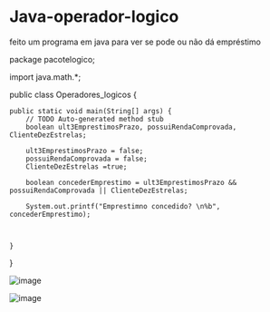 # Java-operador-logico
feito um programa em java para ver se pode ou não dá empréstimo 



package pacotelogico;

import java.math.*;

public class Operadores_logicos {

	public static void main(String[] args) {
		// TODO Auto-generated method stub
		boolean ult3EmprestimosPrazo, possuiRendaComprovada, ClienteDezEstrelas;
		
		ult3EmprestimosPrazo = false;
		possuiRendaComprovada = false;
		ClienteDezEstrelas =true;
		
		boolean concederEmprestimo = ult3EmprestimosPrazo && possuiRendaComprovada || ClienteDezEstrelas;
		
		System.out.printf("Emprestimno concedido? \n%b", concederEmprestimo);
		
		

	}

}




![image](https://user-images.githubusercontent.com/72118415/122480700-b3e9e080-cfa3-11eb-9fcb-5401f5680ab6.png)


![image](https://user-images.githubusercontent.com/72118415/122480735-c49a5680-cfa3-11eb-9939-de33017a874d.png)


